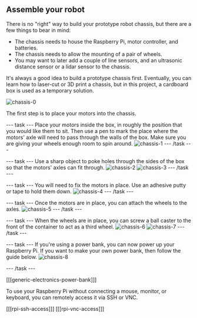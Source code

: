## Assemble your robot

There is no "right" way to build your prototype robot chassis, but there are a few things to bear in mind:

- The chassis needs to house the Raspberry Pi, motor controller, and batteries.
- The chassis needs to allow the mounting of a pair of wheels.
- You may want to later add a couple of line sensors, and an ultrasonic distance sensor or a lidar sensor to the chassis.

It's always a good idea to build a prototype chassis first. Eventually, you can learn how to laser-cut or 3D print a chassis, but in this project, a cardboard box is used as a temporary solution.

![chassis-0](images/chassis-0.jpg)

The first step is to place your motors into the chassis. 

--- task ---
Place your motors inside the box, in roughly the position that you would like them to sit. Then use a pen to mark the place where the motors' axle will need to pass through the walls of the box. Make sure you are giving your wheels enough room to spin around.
![chassis-1](images/chassis-1.jpg)
--- /task ---

--- task ---
Use a sharp object to poke holes through the sides of the box so that the motors' axles can fit through.
![chassis-2](images/chassis-2.jpg)
![chassis-3](images/chassis-3.jpg)
--- /task ---

--- task ---
You will need to fix the motors in place. Use an adhesive putty or tape to hold them down.
![chassis-4](images/chassis-4.jpg)
--- /task ---

--- task ---
Once the motors are in place, you can attach the wheels to the axles.
![chassis-5](images/chassis-5.jpg)
--- /task ---

--- task ---
When the wheels are in place, you can screw a ball caster to the front of the container to act as a third wheel.
![chassis-6](images/chassis-6.jpg)
![chassis-7](images/chassis-7.jpg)
--- /task ---

--- task ---
If you're using a power bank, you can now power up your Raspberry Pi. If you want to make your own power bank, then follow the guide below.
![chassis-8](images/chassis-8.jpg)

--- /task ---

[[[generic-electronics-power-bank]]]

To use your Raspberry Pi without connecting a mouse, monitor, or keyboard, you can remotely access it via SSH or VNC.

[[[rpi-ssh-access]]]
[[[rpi-vnc-access]]]

